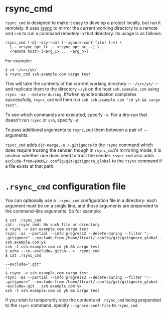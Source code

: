# rsync_cmd

`rsync_cmd` is designed to make it easy to develop a project locally, but run
it remotely. It uses [rsync](https://rsync.samba.org/) to mirror the current
working directory to a remote and `ssh` to run a command remotely in that
directory. Its usage is as follows:

```
rsync_cmd [-d|--dry-run] [--ignore-conf-file] [-v] \
  [-- <rsync_opt_1> .. <rsync_opt_n> --] \
  <remote host> [<arg_1> ... <arg_n>]
```

For example:

```
$ cd ~/src/yk/
$ rsync_cmd ssh.example.com cargo test
```

This will take the contents of the current working directory -- `~/src/yk/` --
and replicate them to the directory `~/yk` on the host `ssh.example.com` using
`rsync -az --delete-during`. If/when synchronisation completes successfully,
`rsync_cmd` will then run `ssh ssh.example.com "cd yk && cargo test"`.

To see which commands are executed, specify `-v`. For a dry-run that doesn't
run `rsync` or `ssh`, specify `-d`.

To pass additional arguments to `rsync`, put them between a pair of `--`
arguments.

`rsync_cmd` adds `dir-merge,-n /.gitignore` to the `rsync` command which does
require trusting the sender, though in `rsync_cmd`'s mirroring mode, it is
unclear whether one does need to trust the sender. `rsync_cmd` also adds
`--exclude-from=$HOME/.config/git/gitignore_global` to the `rsync` command if a
file exists at that path.


# `.rsync_cmd` configuration file

You can optionally use a `.rsync_cmd` configuration file in a directory: each
argument must be on a single line, and those arguments are prepended to the
command-line arguments. So for example:

```
$ cat .rsync_cmd
cat: .rsync_cmd: No such file or directory
$ rsync -v ssh.example.com cargo test
rsync -az --partial --info progress2 --delete-during --filter ":- .gitignore" --exclude-from /home/ltratt/.config/git/gitignore_global . ssh.example.com:yk
ssh -t ssh.example.com cd yk && cargo test
$ echo --\n--exclude=.git\n-- > .rsync_cmd
$ cat .rsync_cmd
--
--exclude=".git"
--
$ rsync -v ssh.example.com cargo test
rsync -az --partial --info progress2 --delete-during --filter ":- .gitignore" --exclude-from /home/ltratt/.config/git/gitignore_global --exclude=.git . ssh.example.com:yk
ssh -t ssh.example.com cd yk && cargo test
```

If you wish to temporarily stop the contents of `.rsync_cmd` being prepended to
the `rsync` command, specify `--ignore-conf-file` to `rsync_cmd`.
